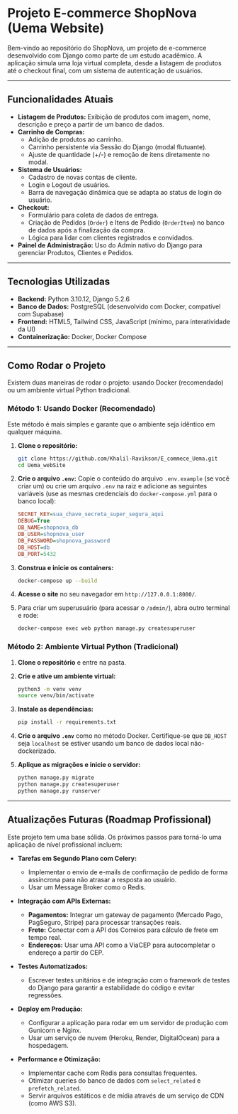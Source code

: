 # Projeto E-commerce ShopNova (Uema Website)

Bem-vindo ao repositório do ShopNova, um projeto de e-commerce desenvolvido com Django como parte de um estudo acadêmico. A aplicação simula uma loja virtual completa, desde a listagem de produtos até o checkout final, com um sistema de autenticação de usuários.

---

## Funcionalidades Atuais

* **Listagem de Produtos:** Exibição de produtos com imagem, nome, descrição e preço a partir de um banco de dados.
* **Carrinho de Compras:**
    * Adição de produtos ao carrinho.
    * Carrinho persistente via Sessão do Django (modal flutuante).
    * Ajuste de quantidade (+/-) e remoção de itens diretamente no modal.
* **Sistema de Usuários:**
    * Cadastro de novas contas de cliente.
    * Login e Logout de usuários.
    * Barra de navegação dinâmica que se adapta ao status de login do usuário.
* **Checkout:**
    * Formulário para coleta de dados de entrega.
    * Criação de Pedidos (`Order`) e Itens de Pedido (`OrderItem`) no banco de dados após a finalização da compra.
    * Lógica para lidar com clientes registrados e convidados.
* **Painel de Administração:** Uso do Admin nativo do Django para gerenciar Produtos, Clientes e Pedidos.

---

## Tecnologias Utilizadas

* **Backend:** Python 3.10.12, Django 5.2.6
* **Banco de Dados:** PostgreSQL (desenvolvido com Docker, compatível com Supabase)
* **Frontend:** HTML5, Tailwind CSS, JavaScript (mínimo, para interatividade da UI)
* **Containerização:** Docker, Docker Compose

---

## Como Rodar o Projeto

Existem duas maneiras de rodar o projeto: usando Docker (recomendado) ou um ambiente virtual Python tradicional.

### Método 1: Usando Docker (Recomendado)

Este método é mais simples e garante que o ambiente seja idêntico em qualquer máquina.

1.  **Clone o repositório:**
    ```bash
    git clone https://github.com/Khalil-Ravikson/E_commece_Uema.git
    cd Uema_webSite
    ```

2.  **Crie o arquivo `.env`:**
    Copie o conteúdo do arquivo `.env.example` (se você criar um) ou crie um arquivo `.env` na raiz e adicione as seguintes variáveis (use as mesmas credenciais do `docker-compose.yml` para o banco local):
    ```ini
    SECRET_KEY=sua_chave_secreta_super_segura_aqui
    DEBUG=True
    DB_NAME=shopnova_db
    DB_USER=shopnova_user
    DB_PASSWORD=shopnova_password
    DB_HOST=db
    DB_PORT=5432
    ```

3.  **Construa e inicie os containers:**
    ```bash
    docker-compose up --build
    ```

4.  **Acesse o site** no seu navegador em `http://127.0.0.1:8000/`.

5.  Para criar um superusuário (para acessar o `/admin/`), abra outro terminal e rode:
    ```bash
    docker-compose exec web python manage.py createsuperuser
    ```

### Método 2: Ambiente Virtual Python (Tradicional)

1.  **Clone o repositório** e entre na pasta.

2.  **Crie e ative um ambiente virtual:**
    ```bash
    python3 -m venv venv
    source venv/bin/activate
    ```

3.  **Instale as dependências:**
    ```bash
    pip install -r requirements.txt
    ```

4.  **Crie o arquivo `.env`** como no método Docker. Certifique-se que `DB_HOST` seja `localhost` se estiver usando um banco de dados local não-dockerizado.

5.  **Aplique as migrações e inicie o servidor:**
    ```bash
    python manage.py migrate
    python manage.py createsuperuser
    python manage.py runserver
    ```

---

## Atualizações Futuras (Roadmap Profissional)

Este projeto tem uma base sólida. Os próximos passos para torná-lo uma aplicação de nível profissional incluem:

* **Tarefas em Segundo Plano com Celery:**
    * Implementar o envio de e-mails de confirmação de pedido de forma assíncrona para não atrasar a resposta ao usuário.
    * Usar um Message Broker como o Redis.

* **Integração com APIs Externas:**
    * **Pagamentos:** Integrar um gateway de pagamento (Mercado Pago, PagSeguro, Stripe) para processar transações reais.
    * **Frete:** Conectar com a API dos Correios para cálculo de frete em tempo real.
    * **Endereços:** Usar uma API como a ViaCEP para autocompletar o endereço a partir do CEP.

* **Testes Automatizados:**
    * Escrever testes unitários e de integração com o framework de testes do Django para garantir a estabilidade do código e evitar regressões.

* **Deploy em Produção:**
    * Configurar a aplicação para rodar em um servidor de produção com Gunicorn e Nginx.
    * Usar um serviço de nuvem (Heroku, Render, DigitalOcean) para a hospedagem.

* **Performance e Otimização:**
    * Implementar cache com Redis para consultas frequentes.
    * Otimizar queries do banco de dados com `select_related` e `prefetch_related`.
    * Servir arquivos estáticos e de mídia através de um serviço de CDN (como AWS S3).